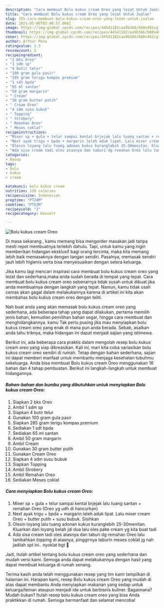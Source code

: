 ```yaml
---
description: "Cara membuat Bolu kukus cream Oreo yang lezat Untuk Jualan"
title: "Cara membuat Bolu kukus cream Oreo yang lezat Untuk Jualan"
slug: 355-cara-membuat-bolu-kukus-cream-oreo-yang-lezat-untuk-jualan
date: 2021-05-06T02:40:57.066Z
image: https://img-global.cpcdn.com/recipes/44541182caa9b366/680x482cq70/bolu-kukus-cream-oreo-foto-resep-utama.jpg
thumbnail: https://img-global.cpcdn.com/recipes/44541182caa9b366/680x482cq70/bolu-kukus-cream-oreo-foto-resep-utama.jpg
cover: https://img-global.cpcdn.com/recipes/44541182caa9b366/680x482cq70/bolu-kukus-cream-oreo-foto-resep-utama.jpg
author: Arthur Pena
ratingvalue: 3.3
reviewcount: 5
recipeingredient:
- "2 bks Oreo"
- "1 sdm sp"
- "4 butir telur"
- "100 gram gula pasir"
- "285 gram terigu kompas premium"
- "1 sdt bpda"
- "65 ml santan"
- "50 gram margarin"
- " Cream"
- "30 gram butter putih"
- " Cream Oreo"
- "4 sdm susu bubuk"
- " Topping"
- " Strobery"
- " Remahan Oreo"
- " Meses coklat"
recipeinstructions:
- "Mixer sp + gula + telur sampai kental brjejak lalu tuang santan + remahan Oreo (Oreo yg udh di hancurkan)"
- "Next ayak trigu + bpda + margarin leleh aduk lipat. Lalu mixer cream Oreo + butter putih + susu bubuk. Sisihkan"
- "Olesin loyang lalu tuang adonan kukus kuranglebih 25-30menitan. Kluarkan dari loyang belah jdi dua lalu oles pake cream yg kita buat tadi"
- "Ada sisa cream tadi oles atasnya dan taburi dg remahan Oreo lalu tambahkan topping di atasnya, pinggirnya taburin meses coklat jg nah jadilah spt ini.. nyoklat bgt 🤤"
categories:
- Resep
tags:
- bolu
- kukus
- cream

katakunci: bolu kukus cream 
nutrition: 128 calories
recipecuisine: Indonesian
preptime: "PT24M"
cooktime: "PT53M"
recipeyield: "1"
recipecategory: Dessert

---
```



![Bolu kukus cream Oreo](https://img-global.cpcdn.com/recipes/44541182caa9b366/680x482cq70/bolu-kukus-cream-oreo-foto-resep-utama.jpg)

Di masa  sekarang , kamu memang bisa mengorder masakan jadi tanpa mesti repot membuatnya terlebih dahulu. Tapi, untuk kamu yang ingin memberikan hidangan eksklusif bagi orang tercinta, maka kita memang lebih baik memasaknya dengan tangan sendiri. Pasalnya, memasak sendiri jauh lebih higienis serta bisa menyesuaikan dengan selera keluarga.

Jika kamu lagi mencari inspirasi cara membuat bolu kukus cream oreo yang lezat dan sederhana,maka anda sudah berada di tempat yang tepat. Cara membuat bolu kukus cream oreo  sebenarnya tidak susah untuk dibuat jika anda membuatnya dengan langkah yang tepat. Namun, kamu tidak usah cemas akan gagal dalam melakukannya 
karena di artikel ini kita akan membahas bolu kukus cream oreo dengan teliti.  



Nah buat anda yang akan memasak bolu kukus cream oreo yang sederhana, ada beberapa tahap yang dapat dilakukan, pertama memilih jenis bahan, kemudian pemilihan bahan segar, hingga cara membuat dan menghidangkannya. kamu Tak perlu pusing jika mau menyiapkan bolu kukus cream oreo yang enak di mana pun anda berada. Sebab, asalkan anda  tahu triknya, maka hidangan ini dapat menjadi sajian yang istimewa.

Berikut ini, ada beberapa cara praktis  dalam mengolah resep bolu kukus cream oreo yang siap dikreasikan. Kali ini, mari kita coba variasikan bolu kukus cream oreo sendiri di rumah. Tetap dengan bahan sederhana, sajian ini dapat memberi manfaat untuk membantu menjaga kesehatan tubuhmu sekeluarga. Anda bisa membuat Bolu kukus cream Oreo menggunakan 16 bahan dan 4 tahap pembuatan. Berikut ini langkah-langkah untuk membuat hidangannya.

<!--inarticleads1-->

##### Bahan-bahan dan bumbu yang dibutuhkan untuk menyiapkan Bolu kukus cream Oreo:

1. Siapkan 2 bks Oreo
1. Ambil 1 sdm sp
1. Siapkan 4 butir telur
1. Gunakan 100 gram gula pasir
1. Siapkan 285 gram terigu kompas premium
1. Sediakan 1 sdt bpda
1. Sediakan 65 ml santan
1. Ambil 50 gram margarin
1. Ambil  Cream
1. Gunakan 30 gram butter putih
1. Gunakan  Cream Oreo
1. Siapkan 4 sdm susu bubuk
1. Siapkan  Topping
1. Ambil  Strobery
1. Ambil  Remahan Oreo
1. Sediakan  Meses coklat




<!--inarticleads2-->

##### Cara menyiapkan Bolu kukus cream Oreo:

1. Mixer sp + gula + telur sampai kental brjejak lalu tuang santan + remahan Oreo (Oreo yg udh di hancurkan)
1. Next ayak trigu + bpda + margarin leleh aduk lipat. Lalu mixer cream Oreo + butter putih + susu bubuk. Sisihkan
1. Olesin loyang lalu tuang adonan kukus kuranglebih 25-30menitan. Kluarkan dari loyang belah jdi dua lalu oles pake cream yg kita buat tadi
1. Ada sisa cream tadi oles atasnya dan taburi dg remahan Oreo lalu tambahkan topping di atasnya, pinggirnya taburin meses coklat jg nah jadilah spt ini.. nyoklat bgt 🤤




Jadi, itulah artikel tentang  bolu kukus cream oreo  yang sederhana dan mudah versi kami. Semoga anda dapat melakukannya dengan hasil yang dapat membuat keluarga di rumah senang. 

Terima kasih anda telah menggunakan resep yang tim kami tampilkan di halaman ini. Harapan kami, resep  Bolu kukus cream Oreo yang mudah di atas dapat membantu Anda menyiapkan makanan yang sedap untuk keluarga/teman ataupun menjadi ide untuk berbisnis kuliner. Bagaimana? Mudah bukan? Itulah resep bolu kukus cream oreo yang bisa Anda praktikkan di rumah. Semoga bermanfaat dan selamat mencoba!

